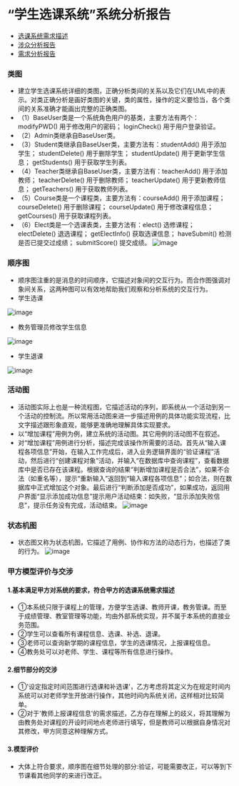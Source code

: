   
# “学生选课系统”系统分析报告
* [选课系统需求描述](https://github.com/llandll/OO-Course/blob/master/%E4%BD%9C%E4%B8%9A2%EF%BC%9A%E8%AF%BE%E7%A8%8B%E7%AE%A1%E7%90%86%E7%B3%BB%E7%BB%9F.md)
* [涉众分析报告](https://github.com/wcl199343/OO-Course/blob/master/%E4%BD%9C%E4%B8%9A3%EF%BC%9A%E6%B6%89%E4%BC%97%E5%88%86%E6%9E%90%E6%8A%A5%E5%91%8A%20.md)
* [需求分析报告](https://github.com/wcl199343/OO-Course/edit/master/%E4%BD%9C%E4%B8%9A4%EF%BC%9A%E9%9C%80%E6%B1%82%E5%88%86%E6%9E%90%E6%8A%A5%E5%91%8A.md)
### 类图
* 建立学生选课系统详细的类图，正确分析类间的关系以及它们在UML中的表示。对类正确分析是画好类图的关键，类的属性，操作的定义要恰当，各个类间的关系准确才能画出完整的正确类图。
* （1）BaseUser类是一个系统角色用户的基类，主要方法有两个：modifyPWD() 用于修改用户的密码； loginCheck() 用于用户登录验证。 
* （2）Admin类继承自BaseUser类。
* （3）Student类继承自BaseUser类，主要方法有：studentAdd() 用于添加学生； studentDelete() 用于删除学生； studentUpdate() 用于更新学生信息； getStudents() 用于获取学生列表。 
* （4）Teacher类继承自BaseUser类，主要方法有：teacherAdd() 用于添加教师； teacherDelete() 用于删除教师； teacherUpdate() 用于更新教师信息； getTeachers() 用于获取教师列表。 
* （5）Course类是一个课程类，主要方法有：courseAdd() 用于添加课程； courseDelete() 用于删除课程； courseUpdate() 用于修改课程信息； getCourses() 用于获取课程列表。 
* （6）Elect类是一个选课表类，主要方法有：elect() 选修课程； electDelete() 退选课程； getElectInfo() 获取选课信息； haveSubmit() 检测是否已提交过成绩； submitScore() 提交成绩。
![image](https://github.com/wcl199343/OO-Course/blob/master/picture/%E7%B3%BB%E7%BB%9F%E7%B1%BB%E5%9B%BE.png)
### 顺序图
* 顺序图注重的是消息的时间顺序，它描述对象间的交互行为。而合作图强调对象间关系，这两种图可以有效地帮助我们观察和分析系统的交互行为。
* 学生选课

![image](https://github.com/wcl199343/OO-Course/blob/master/picture/%E9%A1%BA%E5%BA%8F%E5%9B%BE1.png)
* 教务管理员修改学生信息

![image](https://github.com/wcl199343/OO-Course/blob/master/picture/%E9%A1%BA%E5%BA%8F%E5%9B%BE2.png)
* 学生退课

![image](https://github.com/wcl199343/OO-Course/blob/master/picture/%E9%A1%BA%E5%BA%8F%E5%9B%BE3.png)
### 活动图
* 活动图实际上也是一种流程图，它描述活动的序列，即系统从一个活动到另一个活动的控制流。所以常用活动图来进一步描述用例的具体功能实现流程，比文字描述跟形象直观，能够更准确地理解具体实现要求。
* 以“增加课程”用例为例，建立系统的活动图。其它用例的活动图不在叙述。
* 对“增加课程”用例进行分析，描述完成该操作所需要的活动。首先从“输入课程各项信息”开始，在输入工作完成后，进入业务逻辑界面的“验证课程”活动，然后进行“创建课程对象”活动，并输入“在数据库中查询课程”，查看数据库中是否已存在该课程。根据查询的结果“判断增加课程是否合法”，如果不合法（如重名等），提示“重新输入”返回到“输入课程各项信息”；如合法，则在数据库中正式增加这个对象。最后进行“判断添加是否成功”，如果成功，返回用户界面“显示添加成功信息”提示用户活动结束：如失败，“显示添加失败信息”，提示任务没有完成，活动结束。
![image](https://github.com/wcl199343/OO-Course/blob/master/picture/%E6%B4%BB%E5%8A%A8%E5%9B%BE.png)
### 状态机图
* 状态图又称为状态机图，它描述了用例、协作和方法的动态行为，也描述了类的行为。
![image](https://github.com/wcl199343/OO-Course/blob/master/picture/%E7%8A%B6%E6%80%81%E5%9B%BE1.png)
### 甲方模型评价与交涉
#### 1.基本满足甲方对系统的要求，符合甲方的选课系统需求描述
* ①本系统只限于课程上的管理，方便学生选课、教师开课，教务管课。而至于成绩管理、教室管理等功能，均由外部系统实现，并不属于本系统的直接业务范围。
* ②学生可以查看所有课程信息、选课、补选、退课。
* ③老师可以查询新学期的课程信息，学生的选课情况，上报课程信息。
* ④教务处可以对老师、学生、课程等所有信息进行操作。
#### 2.细节部分的交涉
* ①'设定指定时间范围进行选课和补选课'，乙方考虑将其定义为在规定时间内系统可以对老师学生开放进行操作，其他时间内系统关闭，这样相对比较简单。
* ②对于'教师上报课程信息'的需求描述，乙方存在理解上的歧义，将其理解为由教务处对课程的开设时间地点老师进行填写，但是教师可以根据自身情况对其修改，甲方同意这种理解方式。
#### 3.模型评价
* 大体上符合要求，顺序图在细节处理的部分:验证，可能需要改正，可以等到下节课看其他同学的来进行改正。
